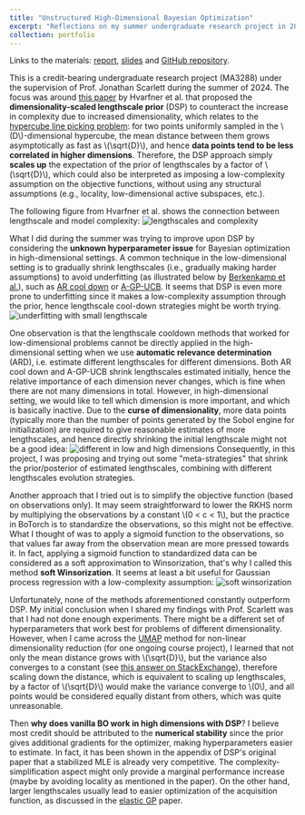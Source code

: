 ```yaml
---
title: "Unstructured High-Dimensional Bayesian Optimization"
excerpt: "Reflections on my summer undergraduate research project in 2024.<br/><img src='/images/eggholder_2d.png'>"
collection: portfolio
---
```


Links to the materials: [report](UROPS_REPORT_Hu_Hanyang_Jonathan_Scarlett.pdf), [slides](UROPS_SLIDE_Hu_Hanyang_Jonathan_Scarlett.pdf) and [GitHub repository](https://github.com/hanyang-hu/unstructured_highdim_bo).


This is a credit-bearing undergraduate research project (MA3288) under the supervision of Prof. Jonathan Scarlett during the summer of 2024. The focus was around [this paper](https://arxiv.org/abs/2402.02229) by Hvarfner et al. that proposed the **dimensionality-scaled lengthscale prior** (DSP) to counteract the increase in complexity due to increased dimensionality, which relates to the [hypercube line picking problem](https://mathworld.wolfram.com/HypercubeLinePicking.html): for two points uniformly sampled in the \\(D\\)-dimensional hypercube, the mean distance between them grows asymptotically as fast as \\(\sqrt{D}\\), and hence **data points tend to be less correlated in higher dimensions**. Therefore, the DSP approach simply **scales up** the expectation of the prior of lengthscales by a factor of \\(\sqrt{D}\\), which could also be interpreted as imposing a low-complexity assumption on the objective functions, without using any structural assumptions (e.g., locality, low-dimensional active subspaces, etc.). 


The following figure from Hvarfner et al. shows the connection between lengthscale and model complexity:
![lengthscales and complexity](./low_complexity_exp.png)
<br />

What I did during the summer was trying to improve upon DSP by considering the **unknown hyperparameter issue** for Bayesian optimization in high-dimensional settings. A common technique in the low-dimensional setting is to gradually shrink lengthscales (i.e., gradually making harder assumptions) to avoid underfitting (as illustrated below by [Berkenkamp et al.](https://jmlr.org/papers/v20/18-213.html)), such as [AR cool down](https://arxiv.org/abs/1612.03117) or [A-GP-UCB](https://jmlr.org/papers/v20/18-213.html). It seems that DSP is even more prone to underfitting since it makes a low-complexity assumption through the prior, hence lengthscale cool-down strategies might be worth trying. 
![underfitting with small lengthscale](./unknown_hyp.png)


One observation is that the lengthscale cooldown methods that worked for low-dimensional problems cannot be directly applied in the high-dimensional setting when we use **automatic relevance determination** (ARD), i.e. estimate different lengthscales for different dimensions. Both AR cool down and A-GP-UCB shrink lengthscales estimated initially, hence the relative importance of each dimension never changes, which is fine when there are not many dimensions in total. However, in high-dimensional setting, we would like to tell which dimension is more important, and which is basically inactive. Due to the **curse of dimensionality**, more data points (typically more than the number of points generated by the Sobol engine for initialization) are required to give reasonable estimates of more lengthscales, and hence directly shrinking the initial lengthscale might not be a good idea:
![different in low and high dimensions](./unknown_hyp_high_dim.png)
Consequently, in this project, I was proposing and trying out some "meta-strategies" that shrink the prior/posterior of estimated lengthscales, combining with different lengthscales evolution strategies. 


Another approach that I tried out is to simplify the objective function (based on observations only). It may seem straightforward to lower the RKHS norm by multiplying the observations by a constant \\(0 < c < 1\\), but the practice in BoTorch is to standardize the observations, so this might not be effective. What I thought of was to apply a sigmoid function to the observations, so that values far away from the observation mean are more pressed towards it. In fact, applying a sigmoid function to standardized data can be considered as a soft approximation to Winsorization, that's why I called this method **soft Winsorization**. It seems at least a bit useful for Gaussian process regression with a low-complexity assumption:
![soft winsorization](./low_comp_GP_softW.png)
<br />

Unfortunately, none of the methods aforementioned constantly outperform DSP. My initial conclusion when I shared my findings with Prof. Scarlett was that I had not done enough experiments. There might be a different set of hyperparameters that work best for problems of different dimensionality. However, when I came across the [UMAP](https://arxiv.org/abs/1802.03426) method for non-linear dimensionality reduction (for one ongoing course project), I learned that not only the mean distance grows with \\(\sqrt{D}\\), but the variance also converges to a constant (see [this answer on StackExchange](https://stats.stackexchange.com/questions/241504/central-limit-theorem-for-square-roots-of-sums-of-i-i-d-random-variables/242165#242165)), therefore scaling down the distance, which is equivalent to scaling up lengthscales, by a factor of \\(\sqrt{D}\\) would make the variance converge to \\(0\\), and all points would be considered equally distant from others, which was quite unreasonable. 

Then **why does vanilla BO work in high dimensions with DSP**? I believe most credit should be attributed to the **numerical stability** since the prior gives additional gradients for the optimizer, making hyperparameters easier to estimate. In fact, it has been shown in the appendix of DSP's original paper that a stabilized MLE is already very competitive. The complexity-simplification aspect might only provide a marginal performance increase (maybe by avoiding locality as mentioned in the paper). On the other hand, larger lengthscales usually lead to easier optimization of the acquisition function, as discussed in the [elastic GP](https://proceedings.mlr.press/v70/rana17a.html) paper.